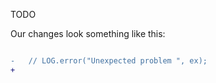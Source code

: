 TODO

Our changes look something like this:

```diff

-   // LOG.error("Unexpected problem ", ex);
+   

```
